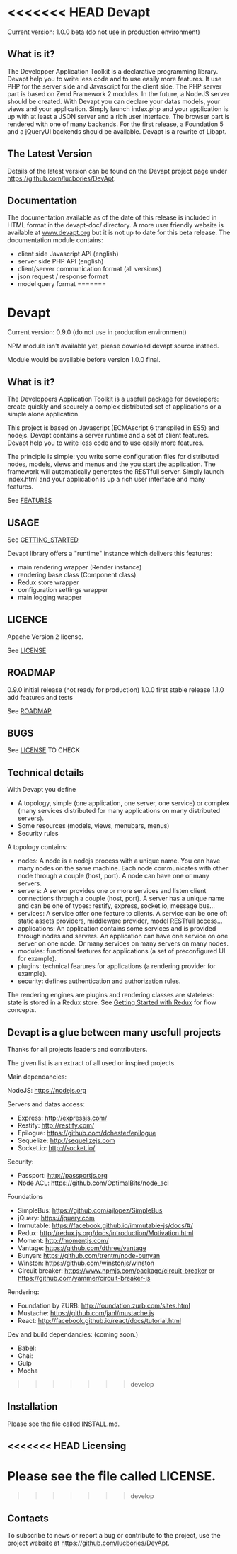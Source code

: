 <<<<<<< HEAD
Devapt
======

Current version: 1.0.0 beta (do not use in production environment)

What is it?
-----------

The Developper Application Toolkit is a declarative programming library.
Devapt help you to write less code and to use easily more features.
It use PHP for the server side and Javascript for the client side.
The PHP server part is based on Zend Framework 2 modules.
In the future, a NodeJS server should be created.
With Devapt you can declare your datas models, your views and your application.
Simply launch index.php and your application is up with at least a JSON server and
a rich user interface. The browser part is rendered with one of many backends.
For the first release, a Foundation 5 and a jQueryUI backends should be available.
Devapt is a rewrite of Libapt.

The Latest Version
------------------

Details of the latest version can be found on the Devapt project page
under https://github.com/lucbories/DevApt.

Documentation
-------------

The documentation available as of the date of this release is
included in HTML format in the devapt-doc/ directory.
A more user friendly website is available at www.devapt.org but it is not up to date for this beta release.
The documentation module contains:
 * client side Javascript API (english)
 * server side PHP API (english)
 * client/server communication format (all versions)
  * json request / response format
  * model query format
=======
# Devapt

Current version: 0.9.0 (do not use in production environment)

NPM module isn't available yet, please download devapt source insteed.

Module would be available before version 1.0.0 final.



## What is it?

The Developpers Application Toolkit is a usefull package for developers:
create quickly and securely a complex distributed set of applications or a simple alone application. 

This project is based on Javascript (ECMAscript 6 transpiled in ES5) and nodejs.
Devapt contains a server runtime and a set of client features.
Devapt help you to write less code and to use easily more features.

The principle is simple: you write some configuration files for distributed nodes, models, views and menus and the you start the application.
The framework will automatically generates the RESTfull server.
Simply launch index.html and your application is up a rich user interface and many features.

See [FEATURES](https://github.com/lucbories/Devapt/tree/master/docs/FEATURES.md)



## USAGE

See [GETTING_STARTED](https://github.com/lucbories/Devapt/tree/master/docs/GETTING_STARTED.md)

Devapt library offers a "runtime" instance which delivers this features:
* main rendering wrapper (Render instance)
* rendering base class (Component class)
* Redux store wrapper
* configuration settings wrapper
* main logging wrapper



## LICENCE

Apache Version 2 license.

See [LICENSE](https://github.com/lucbories/Devapt/tree/master/LICENSE)



## ROADMAP
0.9.0   initial release (not ready for production)
1.0.0   first stable release
1.1.0   add features and tests

See [ROADMAP](https://github.com/lucbories/Devapt/tree/master/docs/ROADMAP.md)



## BUGS

See [LICENSE](https://github.com/lucbories/Devapt/issues) TO CHECK



## Technical details

With Devapt you define 
* A topology, simple (one application, one server, one service) or complex (many services distributed for many applications on many distributed servers).
* Some resources (models, views, menubars, menus)
* Security rules

A topology contains:
* nodes: A node is a nodejs process with a unique name. You can have many nodes on the same machine.
Each node communicates with other node through a couple (host, port).
A node can have one or many servers.
* servers: A server provides one or more services and listen client connections through a couple (host, port).
A server has a unique name and can be one of types: restify, express, socket.io, message bus...
* services: A service offer one feature to clients. A service can be one of: static assets providers, middleware provider, model RESTfull access...
* applications: An application contains some services and is provided through nodes and servers.
An application can have one service on one server on one node.
Or many services on many servers on many nodes.
* modules: functional features for applications (a set of preconfigured UI for example).
* plugins: technical fearures for applications (a rendering provider for example).
* security: defines authentication and authorization rules.

The rendering engines are plugins and rendering classes are stateless: state is stored in a Redux store.
See [Getting Started with Redux](https://egghead.io/series/getting-started-with-redux) for flow concepts.



## Devapt is a glue between many usefull projects
Thanks for all projects leaders and contributers.

The given list is an extract of all used or inspired projects.


Main dependancies:

NodeJS: https://nodejs.org

Servers and datas access:
* Express: http://expressjs.com/
* Restify: http://restify.com/
* Epilogue: https://github.com/dchester/epilogue
* Sequelize: http://sequelizejs.com
* Socket.io: http://socket.io/

Security:
* Passport: http://passportjs.org
* Node ACL: https://github.com/OptimalBits/node_acl

Foundations
* SimpleBus: https://github.com/ajlopez/SimpleBus
* jQuery: https://jquery.com
* Immutable: https://facebook.github.io/immutable-js/docs/#/
* Redux: http://redux.js.org/docs/introduction/Motivation.html
* Moment: http://momentjs.com/
* Vantage: https://github.com/dthree/vantage
* Bunyan: https://github.com/trentm/node-bunyan
* Winston: https://github.com/winstonjs/winston
* Circuit breaker: https://www.npmjs.com/package/circuit-breaker or https://github.com/yammer/circuit-breaker-js

Rendering:
* Foundation by ZURB: http://foundation.zurb.com/sites.html
* Mustache: https://github.com/janl/mustache.js
* React: http://facebook.github.io/react/docs/tutorial.html



Dev and build dependancies: (coming soon.)
* Babel:
* Chai:
* Gulp
* Mocha


>>>>>>> develop

Installation
------------

Please see the file called INSTALL.md.

<<<<<<< HEAD
Licensing
---------

Please see the file called LICENSE.
=======

>>>>>>> develop

Contacts
--------

To subscribe to news or report a bug or contribute to the project, use the project website at https://github.com/lucbories/DevApt.
